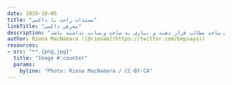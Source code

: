 ```yaml
---
date: 2018-10-06
title: "مستدات راحت با داکسی"
linkTitle: "معرفی داکسی"
description: "پوسته داکسی، قدرت گرفته از هوگو باعث می‌شود که سازندگان پروژه تمرکز خود را روی ساخت مطالب قرار دهند و نیازی به ساخت وبسایت نداشته باشد."
author: Riona MacNamara ([@rionam](https://twitter.com/bepsays))
resources:
- src: "**.{png,jpg}"
  title: "Image #:counter"
  params:
    byline: "Photo: Riona MacNamara / CC-BY-CA"
---
```


